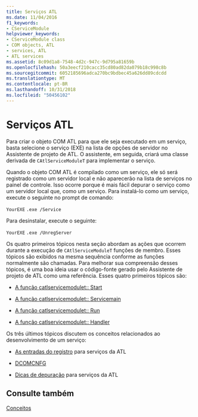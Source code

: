 ```yaml
---
title: Serviços ATL
ms.date: 11/04/2016
f1_keywords:
- CServiceModule
helpviewer_keywords:
- CServiceModule class
- COM objects, ATL
- services, ATL
- ATL services
ms.assetid: 8c09d1a8-7548-4d2c-947c-9d795a81659b
ms.openlocfilehash: 50a3eecf210cacc35cd80ad82da079b18c998c8b
ms.sourcegitcommit: 6052185696adca270bc9bdbec45a626dd89cdcdd
ms.translationtype: MT
ms.contentlocale: pt-BR
ms.lasthandoff: 10/31/2018
ms.locfileid: "50456102"
---
```

# <a name="atl-services"></a>Serviços ATL

Para criar o objeto COM ATL para que ele seja executado em um serviço, basta selecione o serviço (EXE) na lista de opções de servidor no Assistente de projeto de ATL. O assistente, em seguida, criará uma classe derivada de `CAtlServiceModuleT` para implementar o serviço.

Quando o objeto COM ATL é compilado como um serviço, ele só será registrado como um servidor local e não aparecerão na lista de serviços no painel de controle. Isso ocorre porque é mais fácil depurar o serviço como um servidor local que, como um serviço. Para instalá-lo como um serviço, execute o seguinte no prompt de comando:

`YourEXE` `.exe /Service`

Para desinstalar, execute o seguinte:

`YourEXE` `.exe /UnregServer`

Os quatro primeiros tópicos nesta seção abordam as ações que ocorrem durante a execução de `CAtlServiceModuleT` funções de membro. Esses tópicos são exibidos na mesma sequência conforme as funções normalmente são chamadas. Para melhorar sua compreensão desses tópicos, é uma boa ideia usar o código-fonte gerado pelo Assistente de projeto de ATL como uma referência. Esses quatro primeiros tópicos são:

- [A função catlservicemodulet:: Start](../atl/reference/catlservicemodulet-class.md#start)

- [A função catlservicemodulet:: Servicemain](../atl/reference/catlservicemodulet-class.md#servicemain)

- [A função catlservicemodulet:: Run](../atl/reference/catlservicemodulet-class.md#run)

- [A função catlservicemodulet:: Handler](../atl/reference/catlservicemodulet-class.md#handler)

Os três últimos tópicos discutem os conceitos relacionados ao desenvolvimento de um serviço:

- [As entradas do registro](../atl/registry-entries.md) para serviços da ATL

- [DCOMCNFG](../atl/dcomcnfg.md)

- [Dicas de depuração](../atl/debugging-tips.md) para serviços da ATL

## <a name="see-also"></a>Consulte também

[Conceitos](../atl/active-template-library-atl-concepts.md)

